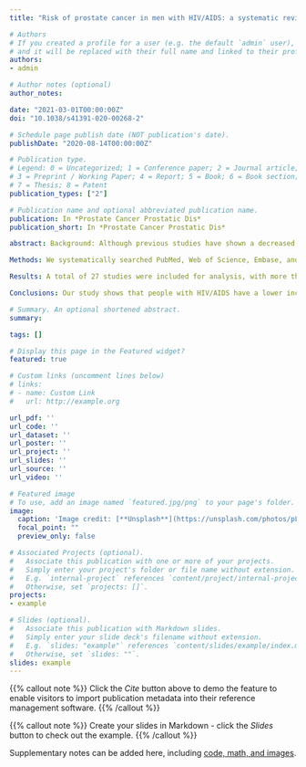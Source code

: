 ```yaml
---
title: "Risk of prostate cancer in men with HIV/AIDS: a systematic review and meta-analysis"

# Authors
# If you created a profile for a user (e.g. the default `admin` user), write the username (folder name) here 
# and it will be replaced with their full name and linked to their profile.
authors:
- admin

# Author notes (optional)
author_notes:

date: "2021-03-01T00:00:00Z"
doi: "10.1038/s41391-020-00268-2"

# Schedule page publish date (NOT publication's date).
publishDate: "2020-08-14T00:00:00Z"

# Publication type.
# Legend: 0 = Uncategorized; 1 = Conference paper; 2 = Journal article;
# 3 = Preprint / Working Paper; 4 = Report; 5 = Book; 6 = Book section;
# 7 = Thesis; 8 = Patent
publication_types: ["2"]

# Publication name and optional abbreviated publication name.
publication: In *Prostate Cancer Prostatic Dis*
publication_short: In *Prostate Cancer Prostatic Dis*

abstract: Background: Although previous studies have shown a decreased incidence of prostate cancer in men with HIV/AIDS, the consensus has not been reached. Our aim is to conduct a systematic review and meta-analysis to assess the risk of prostate cancer among people with HIV/AIDS.

Methods: We systematically searched PubMed, Web of Science, Embase, and Cochrane Library until March 2020. Cohort studies were included if they compared the prostate cancer risk between people with HIV/AIDS and uninfected controls or the general population. The summary standardized incidence ratio (SIR) and 95% confidence interval (CI) were calculated using a random-effects model.

Results: A total of 27 studies were included for analysis, with more than 2780 males with HIV/AIDS developing prostate cancer. The results showed that HIV infection was associated with a decreased risk of prostate cancer incidence (SIR, 0.76; 95% CI, 0.64-0.91; P = 0.003), with significant heterogeneity (P < 0.001; I2 = 91.6%). A range of sensitivity analyzes did not significantly change the results.

Conclusions: Our study shows that people with HIV/AIDS have a lower incidence of prostate cancer compared with the general population. However, significant heterogeneity exists among the included studies. Further prospective studies with better designs are needed to elucidate the association between HIV infection and prostate cancer. 

# Summary. An optional shortened abstract.
summary: 

tags: []

# Display this page in the Featured widget?
featured: true

# Custom links (uncomment lines below)
# links:
# - name: Custom Link
#   url: http://example.org

url_pdf: ''
url_code: ''
url_dataset: ''
url_poster: ''
url_project: ''
url_slides: ''
url_source: ''
url_video: ''

# Featured image
# To use, add an image named `featured.jpg/png` to your page's folder. 
image:
  caption: 'Image credit: [**Unsplash**](https://unsplash.com/photos/pLCdAaMFLTE)'
  focal_point: ""
  preview_only: false

# Associated Projects (optional).
#   Associate this publication with one or more of your projects.
#   Simply enter your project's folder or file name without extension.
#   E.g. `internal-project` references `content/project/internal-project/index.md`.
#   Otherwise, set `projects: []`.
projects:
- example

# Slides (optional).
#   Associate this publication with Markdown slides.
#   Simply enter your slide deck's filename without extension.
#   E.g. `slides: "example"` references `content/slides/example/index.md`.
#   Otherwise, set `slides: ""`.
slides: example
---
```


{{% callout note %}}
Click the *Cite* button above to demo the feature to enable visitors to import publication metadata into their reference management software.
{{% /callout %}}

{{% callout note %}}
Create your slides in Markdown - click the *Slides* button to check out the example.
{{% /callout %}}

Supplementary notes can be added here, including [code, math, and images](https://wowchemy.com/docs/writing-markdown-latex/).
